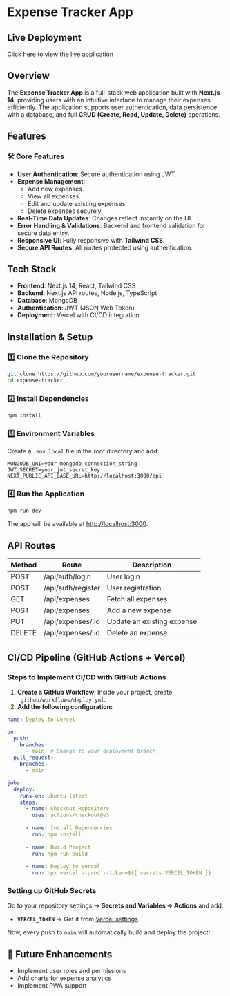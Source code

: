 # Expense Tracker App

## Live Deployment
[Click here to view the live application](https://my-project-three-liard.vercel.app/)  

## Overview
The **Expense Tracker App** is a full-stack web application built with **Next.js 14**, providing users with an intuitive interface to manage their expenses efficiently. The application supports user authentication, data persistence with a database, and full **CRUD (Create, Read, Update, Delete)** operations.

## Features

### 🛠 Core Features
- **User Authentication**: Secure authentication using JWT.
- **Expense Management**:
  - Add new expenses.
  - View all expenses.
  - Edit and update existing expenses.
  - Delete expenses securely.
- **Real-Time Data Updates**: Changes reflect instantly on the UI.
- **Error Handling & Validations**: Backend and frontend validation for secure data entry.
- **Responsive UI**: Fully responsive with **Tailwind CSS**.
- **Secure API Routes**: All routes protected using authentication.

## Tech Stack
- **Frontend**: Next.js 14, React, Tailwind CSS
- **Backend**: Next.js API routes, Node.js, TypeScript
- **Database**: MongoDB
- **Authentication**: JWT (JSON Web Token)
- **Deployment**: Vercel with CI/CD integration

## Installation & Setup

### 1️⃣ Clone the Repository
```bash
git clone https://github.com/yourusername/expense-tracker.git
cd expense-tracker
```

### 2️⃣ Install Dependencies
```bash
npm install
```

### 3️⃣ Environment Variables
Create a `.env.local` file in the root directory and add:
```env
MONGODB_URI=your_mongodb_connection_string
JWT_SECRET=your_jwt_secret_key
NEXT_PUBLIC_API_BASE_URL=http://localhost:3000/api
```

### 4️⃣ Run the Application
```bash
npm run dev
```
The app will be available at [http://localhost:3000](http://localhost:3000).

## API Routes
| Method | Route            | Description                 |
|--------|----------------|-----------------------------|
| POST   | /api/auth/login | User login                 |
| POST   | /api/auth/register | User registration        |
| GET    | /api/expenses  | Fetch all expenses         |
| POST   | /api/expenses  | Add a new expense          |
| PUT    | /api/expenses/:id | Update an existing expense |
| DELETE | /api/expenses/:id | Delete an expense         |

## CI/CD Pipeline (GitHub Actions + Vercel)
### **Steps to Implement CI/CD with GitHub Actions**

1. **Create a GitHub Workflow**: Inside your project, create `.github/workflows/deploy.yml`.
2. **Add the following configuration:**

```yaml
name: Deploy to Vercel

on:
  push:
    branches:
      - main  # Change to your deployment branch
  pull_request:
    branches:
      - main

jobs:
  deploy:
    runs-on: ubuntu-latest
    steps:
      - name: Checkout Repository
        uses: actions/checkout@v3
      
      - name: Install Dependencies
        run: npm install
      
      - name: Build Project
        run: npm run build
      
      - name: Deploy to Vercel
        run: npx vercel --prod --token=${{ secrets.VERCEL_TOKEN }}
```

### **Setting up GitHub Secrets**
Go to your repository settings → **Secrets and Variables → Actions** and add:
- **`VERCEL_TOKEN`** → Get it from [Vercel settings](https://vercel.com/account/tokens)

Now, every push to `main` will automatically build and deploy the project!

## 🚀 Future Enhancements
- Implement user roles and permissions
- Add charts for expense analytics
- Implement PWA support
